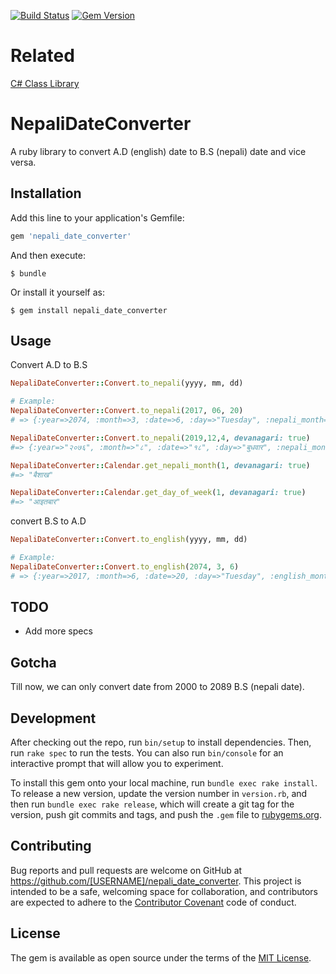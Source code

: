 [![Build Status](https://circleci.com/gh/przbadu/nepali_date_converter.svg?style=svg)](https://app.circleci.com/pipelines/github/przbadu/nepali_date_converter)
[![Gem Version](https://badge.fury.io/rb/nepali_date_converter.svg)](https://badge.fury.io/rb/nepali_date_converter)
# Related

[C# Class Library](https://github.com/przbadu/NepaliDateConverterCS)

# NepaliDateConverter

A ruby library to convert A.D (english) date to B.S (nepali) date and vice versa.

## Installation

Add this line to your application's Gemfile:

```ruby
gem 'nepali_date_converter'
```

And then execute:

    $ bundle

Or install it yourself as:

    $ gem install nepali_date_converter

## Usage

Convert A.D to B.S

```ruby
NepaliDateConverter::Convert.to_nepali(yyyy, mm, dd)

# Example:
NepaliDateConverter::Convert.to_nepali(2017, 06, 20)
# => {:year=>2074, :month=>3, :date=>6, :day=>"Tuesday", :nepali_month=>"Ashad", :week_day=> 3}
```

```ruby
NepaliDateConverter::Convert.to_nepali(2019,12,4, devanagari: true)
#=> {:year=>"२०७६", :month=>"८", :date=>"१८", :day=>"बुधवार", :nepali_month=>"मंसिर", :week_day=>"४"}

NepaliDateConverter::Calendar.get_nepali_month(1, devanagari: true)
#=> "बैशाख" 

NepaliDateConverter::Calendar.get_day_of_week(1, devanagari: true)
#=> "आइतबार" 
```

convert B.S to A.D

```ruby
NepaliDateConverter::Convert.to_english(yyyy, mm, dd)

# Example:
NepaliDateConverter::Convert.to_english(2074, 3, 6)
# => {:year=>2017, :month=>6, :date=>20, :day=>"Tuesday", :english_month=>"June", :week_day=>3}
```

## TODO

* Add more specs

## Gotcha

Till now, we can only convert date from 2000 to 2089 B.S (nepali date).

## Development

After checking out the repo, run `bin/setup` to install dependencies. Then, run `rake spec` to run the tests. You can also run `bin/console` for an interactive prompt that will allow you to experiment.

To install this gem onto your local machine, run `bundle exec rake install`. To release a new version, update the version number in `version.rb`, and then run `bundle exec rake release`, which will create a git tag for the version, push git commits and tags, and push the `.gem` file to [rubygems.org](https://rubygems.org).

## Contributing

Bug reports and pull requests are welcome on GitHub at https://github.com/[USERNAME]/nepali_date_converter. This project is intended to be a safe, welcoming space for collaboration, and contributors are expected to adhere to the [Contributor Covenant](http://contributor-covenant.org) code of conduct.


## License

The gem is available as open source under the terms of the [MIT License](http://opensource.org/licenses/MIT).

